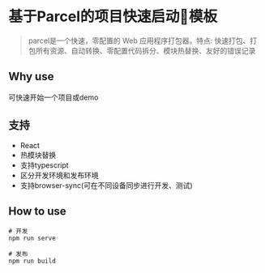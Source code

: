 # 基于Parcel的项目快速启动模板
> parcel是一个快速，零配置的 Web 应用程序打包器。特点: 快速打包、打包所有资源、自动转换、零配置代码拆分、模块热替换、友好的错误记录

## Why use
可快速开始一个项目或demo
## 支持
* React
* 热模块替换
* 支持typescript
* 区分开发环境和发布环境
* 支持browser-sync(可在不同设备同步进行开发、测试)
## How to use
```
# 开发
npm run serve

# 发布
npm run build
```